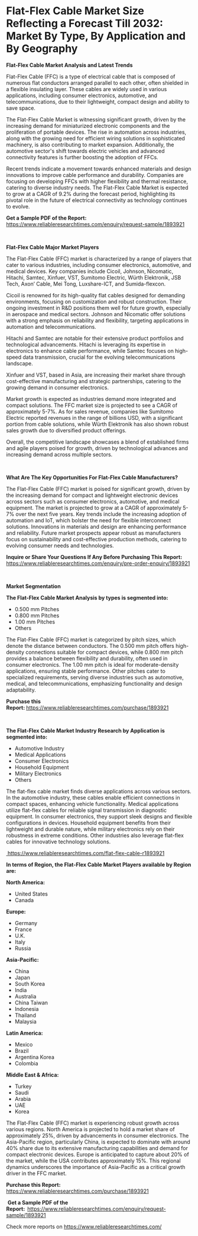 <p><h1>Flat-Flex Cable Market Size Reflecting a Forecast Till 2032: Market By Type, By Application and By Geography</h1></p><p><strong>Flat-Flex Cable Market Analysis and Latest Trends</strong></p>
<p><p>Flat-Flex Cable (FFC) is a type of electrical cable that is composed of numerous flat conductors arranged parallel to each other, often shielded in a flexible insulating layer. These cables are widely used in various applications, including consumer electronics, automotive, and telecommunications, due to their lightweight, compact design and ability to save space.</p><p>The Flat-Flex Cable Market is witnessing significant growth, driven by the increasing demand for miniaturized electronic components and the proliferation of portable devices. The rise in automation across industries, along with the growing need for efficient wiring solutions in sophisticated machinery, is also contributing to market expansion. Additionally, the automotive sector's shift towards electric vehicles and advanced connectivity features is further boosting the adoption of FFCs.</p><p>Recent trends indicate a movement towards enhanced materials and design innovations to improve cable performance and durability. Companies are focusing on developing FFCs with higher flexibility and thermal resistance, catering to diverse industry needs. The Flat-Flex Cable Market is expected to grow at a CAGR of 9.2% during the forecast period, highlighting its pivotal role in the future of electrical connectivity as technology continues to evolve.</p></p>
<p><strong>Get a Sample PDF of the Report:&nbsp;</strong> <a href="https://www.reliableresearchtimes.com/enquiry/request-sample/1893921?utm_campaign=2186&utm_medium=2&utm_source=Github&utm_content=ia&utm_term=07042025&utm_id=flat-flex-cable">https://www.reliableresearchtimes.com/enquiry/request-sample/1893921</a></p>
<p>&nbsp;</p>
<p><strong>Flat-Flex Cable Major Market Players</strong></p>
<p><p>The Flat-Flex Cable (FFC) market is characterized by a range of players that cater to various industries, including consumer electronics, automotive, and medical devices. Key companies include Cicoil, Johnson, Nicomatic, Hitachi, Samtec, Xinfuer, VST, Sumitomo Electric, Würth Elektronik, JSB Tech, Axon’ Cable, Mei Tong, Luxshare-ICT, and Sumida-flexcon.</p><p>Cicoil is renowned for its high-quality flat cables designed for demanding environments, focusing on customization and robust construction. Their ongoing investment in R&D positions them well for future growth, especially in aerospace and medical sectors. Johnson and Nicomatic offer solutions with a strong emphasis on reliability and flexibility, targeting applications in automation and telecommunications.</p><p>Hitachi and Samtec are notable for their extensive product portfolios and technological advancements. Hitachi is leveraging its expertise in electronics to enhance cable performance, while Samtec focuses on high-speed data transmission, crucial for the evolving telecommunications landscape. </p><p>Xinfuer and VST, based in Asia, are increasing their market share through cost-effective manufacturing and strategic partnerships, catering to the growing demand in consumer electronics.</p><p>Market growth is expected as industries demand more integrated and compact solutions. The FFC market size is projected to see a CAGR of approximately 5-7%. As for sales revenue, companies like Sumitomo Electric reported revenues in the range of billions USD, with a significant portion from cable solutions, while Würth Elektronik has also shown robust sales growth due to diversified product offerings.</p><p>Overall, the competitive landscape showcases a blend of established firms and agile players poised for growth, driven by technological advances and increasing demand across multiple sectors.</p></p>
<p>&nbsp;</p>
<p><strong>What Are The Key Opportunities For Flat-Flex Cable Manufacturers?</strong></p>
<p><p>The Flat-Flex Cable (FFC) market is poised for significant growth, driven by the increasing demand for compact and lightweight electronic devices across sectors such as consumer electronics, automotive, and medical equipment. The market is projected to grow at a CAGR of approximately 5-7% over the next five years. Key trends include the increasing adoption of automation and IoT, which bolster the need for flexible interconnect solutions. Innovations in materials and design are enhancing performance and reliability. Future market prospects appear robust as manufacturers focus on sustainability and cost-effective production methods, catering to evolving consumer needs and technologies.</p></p>
<p><strong>Inquire or Share Your Questions If Any Before Purchasing This Report:</strong> <a href="https://www.reliableresearchtimes.com/enquiry/pre-order-enquiry/1893921?utm_campaign=2186&utm_medium=2&utm_source=Github&utm_content=ia&utm_term=07042025&utm_id=flat-flex-cable">https://www.reliableresearchtimes.com/enquiry/pre-order-enquiry/1893921</a></p>
<p>&nbsp;</p>
<p><strong>Market Segmentation</strong></p>
<p><strong>The Flat-Flex Cable Market Analysis by types is segmented into:</strong></p>
<p><ul><li>0.500 mm Pitches</li><li>0.800 mm Pitches</li><li>1.00 mm Pitches</li><li>Others</li></ul></p>
<p><p>The Flat-Flex Cable (FFC) market is categorized by pitch sizes, which denote the distance between conductors. The 0.500 mm pitch offers high-density connections suitable for compact devices, while 0.800 mm pitch provides a balance between flexibility and durability, often used in consumer electronics. The 1.00 mm pitch is ideal for moderate-density applications, ensuring stable performance. Other pitches cater to specialized requirements, serving diverse industries such as automotive, medical, and telecommunications, emphasizing functionality and design adaptability.</p></p>
<p><strong>Purchase this Report:&nbsp;</strong><a href="https://www.reliableresearchtimes.com/purchase/1893921?utm_campaign=2186&utm_medium=2&utm_source=Github&utm_content=ia&utm_term=07042025&utm_id=flat-flex-cable">https://www.reliableresearchtimes.com/purchase/1893921</a></p>
<p>&nbsp;</p>
<p><strong>The Flat-Flex Cable Market Industry Research by Application is segmented into:</strong></p>
<p><ul><li>Automotive Industry</li><li>Medical Applications</li><li>Consumer Electronics</li><li>Household Equipment</li><li>Military Electronics</li><li>Others</li></ul></p>
<p><p>The flat-flex cable market finds diverse applications across various sectors. In the automotive industry, these cables enable efficient connections in compact spaces, enhancing vehicle functionality. Medical applications utilize flat-flex cables for reliable signal transmission in diagnostic equipment. In consumer electronics, they support sleek designs and flexible configurations in devices. Household equipment benefits from their lightweight and durable nature, while military electronics rely on their robustness in extreme conditions. Other industries also leverage flat-flex cables for innovative technology solutions.</p></p>
<p><a href="https://www.reliableresearchtimes.com/flat-flex-cable-r1893921?utm_campaign=2186&utm_medium=2&utm_source=Github&utm_content=ia&utm_term=07042025&utm_id=flat-flex-cable">&nbsp;https://www.reliableresearchtimes.com/flat-flex-cable-r1893921</a></p>
<p><strong>In terms of Region, the Flat-Flex Cable Market Players available by Region are:</strong></p>
<p>
    <p> <strong> North America: </strong>
        <ul>
            <li>United States</li>
            <li>Canada</li>
        </ul>
        </p> 
    <p> <strong> Europe: </strong>
        <ul>
            <li>Germany</li>
            <li>France</li>
            <li>U.K.</li>
            <li>Italy</li>
            <li>Russia</li>
        </ul>
        </p> 
    <p> <strong> Asia-Pacific: </strong>
        <ul>
            <li>China</li>
            <li>Japan</li>
            <li>South Korea</li>
            <li>India</li>
            <li>Australia</li>
            <li>China Taiwan</li>
            <li>Indonesia</li>
            <li>Thailand</li>
            <li>Malaysia</li>
        </ul>
        </p> 
    <p> <strong> Latin America: </strong>
        <ul>
            <li>Mexico</li>
            <li>Brazil</li>
            <li>Argentina Korea</li>
            <li>Colombia</li>
        </ul>
        </p> 
    <p> <strong> Middle East & Africa: </strong>
        <ul>
            <li>Turkey</li>
            <li>Saudi</li>
            <li>Arabia</li>
            <li>UAE</li>
            <li>Korea</li>
        </ul>
    </p>
    </p>
<p><p>The Flat-Flex Cable (FFC) market is experiencing robust growth across various regions. North America is projected to hold a market share of approximately 25%, driven by advancements in consumer electronics. The Asia-Pacific region, particularly China, is expected to dominate with around 40% share due to its extensive manufacturing capabilities and demand for compact electronic devices. Europe is anticipated to capture about 20% of the market, while the USA contributes approximately 15%. This regional dynamics underscores the importance of Asia-Pacific as a critical growth driver in the FFC market.</p></p>
<p><strong>Purchase this Report: </strong><a href="https://www.reliableresearchtimes.com/purchase/1893921?utm_campaign=2186&utm_medium=2&utm_source=Github&utm_content=ia&utm_term=07042025&utm_id=flat-flex-cable">https://www.reliableresearchtimes.com/purchase/1893921</a></p>
<p>&nbsp;<strong>Get a Sample PDF of the Report:&nbsp;&nbsp;</strong><a href="https://www.reliableresearchtimes.com/enquiry/request-sample/1893921?utm_campaign=2186&utm_medium=2&utm_source=Github&utm_content=ia&utm_term=07042025&utm_id=flat-flex-cable">https://www.reliableresearchtimes.com/enquiry/request-sample/1893921</a></p>
<p><strong></strong></p>
<p>Check more reports on <a href="https://www.reliableresearchtimes.com/?utm_campaign=2186&utm_medium=2&utm_source=Github&utm_content=ia&utm_term=07042025&utm_id=flat-flex-cable">https://www.reliableresearchtimes.com/</a></p>